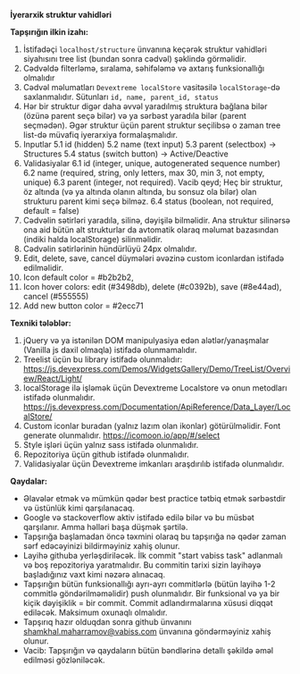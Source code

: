 **İyerarxik struktur vahidləri**

**Tapşırığın ilkin izahı:**

1.  İstifadəçi `localhost/structure` ünvanına keçərək struktur vahidləri siyahısını tree list (bundan sonra cədvəl) şəklində görməlidir.
2.  Cədvəldə filterləmə, sıralama, səhifələmə və axtarış funksionallığı olmalıdır
3.  Cədvəl məlumatları `Devextreme localStore` vasitəsilə `localStorage`-də saxlanmalıdır. Sütunları `id, name, parent_id, status`
4.  Hər bir struktur digər daha əvvəl yaradılmış struktura bağlana bilər (özünə parent seçə bilər) və ya sərbəst yaradıla bilər (parent seçmədən). Əgər struktur üçün parent struktur seçilibsə o zaman tree list-də müvafiq iyerarxiya formalaşmalıdır.
5.  Inputlar
    5.1 id (hidden)
    5.2 name (text input)
    5.3 parent (selectbox) -> Structures
    5.4 status (switch button) -> Active/Deactive
6.  Validasiyalar
    6.1 id (integer, unique, autogenerated sequence number)
    6.2 name (required, string, only letters, max 30, min 3, not empty, unique)
    6.3 parent (integer, not required). Vacib qeyd; Heç bir struktur, öz altında (və ya altında olanın altında, bu sonsuz ola bilər) olan strukturu parent kimi seçə bilməz.
    6.4 status (boolean, not required, default = false)
7.  Cədvəlin sətirləri yaradıla, silinə, dəyişilə bilməlidir. Ana struktur silinərsə ona aid bütün alt strukturlar da avtomatik olaraq məlumat bazasından (indiki halda localStorage) silinməlidir.
8.  Cədvəlin sətirlərinin hündürlüyü 24px olmalıdır.
9.  Edit, delete, save, cancel düymələri əvəzinə custom iconlardan istifadə edilməlidir.
10. Icon default color = #b2b2b2,
11. Icon hover colors: edit (#3498db), delete (#c0392b), save (#8e44ad), cancel (#555555)
12. Add new button color = #2ecc71

**Texniki tələblər:**

1. jQuery və ya istənilən DOM manipulyasiya edən alətlər/yanaşmalar (Vanilla js daxil olmaqla) istifadə olunmamalıdır.
2. Treelist üçün bu library istifadə olunmalıdır: https://js.devexpress.com/Demos/WidgetsGallery/Demo/TreeList/Overview/React/Light/
3. localStorage ilə işləmək üçün Devextreme Localstore və onun metodları istifadə olunmalıdır. https://js.devexpress.com/Documentation/ApiReference/Data_Layer/LocalStore/
4. Custom iconlar buradan (yalnız lazım olan ikonlar) götürülməlidir. Font generate olunmalıdır. https://icomoon.io/app/#/select
5. Style işləri üçün yalnız sass istifadə olunmalıdır.
6. Repozitoriya üçün github istifadə olunmalıdır.
7. Validasiyalar üçün Devextreme imkanları araşdırılıb istifadə olunmalıdır.

**Qaydalar:**

- Əlavələr etmək və mümkün qədər best practice tətbiq etmək sərbəstdir
  və üstünlük kimi qarşılanacaq.
- Google və stackoverflow aktiv istifadə edilə bilər və bu müsbət
  qarşılanır. Amma həlləri başa düşmək şərtilə.
- Tapşırığa başlamadan öncə təxmini olaraq bu tapşırığa nə qədər zaman
  sərf edəcəyinizi bildirməyiniz xahiş olunur.
- Layihə githuba yerləşdiriləcək. İlk commit "start vabiss task" adlanmalı və
  boş repozitoriya yaratmalıdır. Bu commitin tarixi sizin layihəyə
  başladığınız vaxt kimi nəzərə alınacaq.
- Tapşırığın bütün funksionallığı ayrı-ayrı commitlərlə (bütün layihə
  1-2 commitlə göndərilməməlidir) push olunmalıdır. Bir funksional və
  ya bir kiçik dəyişiklik = bir commit. Commit adlandırmalarına xüsusi diqqət
  ediləcək. Maksimum oxunaqlı olmalıdır.
- Tapşırıq hazır olduqdan sonra github ünvanını
  shamkhal.maharramov@vabiss.com ünvanına göndərməyiniz xahiş olunur.
- Vacib: Tapşırığın və qaydaların bütün bəndlərinə detallı şəkildə əməl edilməsi
  gözləniləcək.
